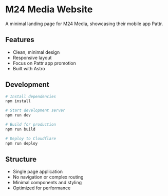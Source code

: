 # M24 Media Website

A minimal landing page for M24 Media, showcasing their mobile app Pattr.

## Features

- Clean, minimal design
- Responsive layout
- Focus on Pattr app promotion
- Built with Astro

## Development

```bash
# Install dependencies
npm install

# Start development server
npm run dev

# Build for production
npm run build

# Deploy to Cloudflare
npm run deploy
```

## Structure

- Single page application
- No navigation or complex routing
- Minimal components and styling
- Optimized for performance
